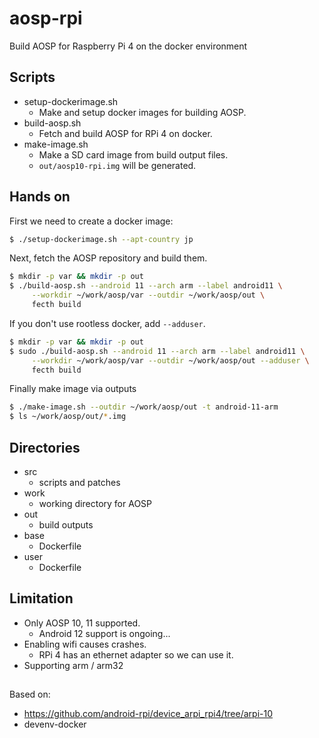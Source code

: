 # aosp-rpi

Build AOSP for Raspberry Pi 4 on the docker environment

## Scripts

- setup-dockerimage.sh
  - Make and setup docker images for building AOSP.
- build-aosp.sh
  - Fetch and build AOSP for RPi 4 on docker.
- make-image.sh
  - Make a SD card image from build output files.
  - `out/aosp10-rpi.img` will be generated.

## Hands on

First we need to create a docker image:

```sh
$ ./setup-dockerimage.sh --apt-country jp
```

Next, fetch the AOSP repository and build them.

```sh
$ mkdir -p var && mkdir -p out
$ ./build-aosp.sh --android 11 --arch arm --label android11 \
     --workdir ~/work/aosp/var --outdir ~/work/aosp/out \
     fecth build
```

If you don't use rootless docker, add `--adduser`.

```sh
$ mkdir -p var && mkdir -p out
$ sudo ./build-aosp.sh --android 11 --arch arm --label android11 \
     --workdir ~/work/aosp/var --outdir ~/work/aosp/out --adduser \
     fecth build
```

Finally make image via outputs

```sh
$ ./make-image.sh --outdir ~/work/aosp/out -t android-11-arm
$ ls ~/work/aosp/out/*.img
```

## Directories

- src
  - scripts and patches
- work
  - working directory for AOSP
- out
  - build outputs
- base
  - Dockerfile
- user
  - Dockerfile

## Limitation

- Only AOSP 10, 11 supported.
  - Android 12 support is ongoing...
- Enabling wifi causes crashes.
  - RPi 4 has an ethernet adapter so we can use it.
- Supporting arm / arm32

## 

Based on:
- https://github.com/android-rpi/device_arpi_rpi4/tree/arpi-10
- devenv-docker
